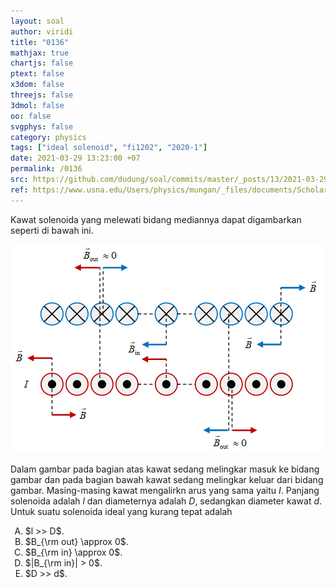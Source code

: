 ```yaml
---
layout: soal
author: viridi
title: "0136"
mathjax: true
chartjs: false
ptext: false
x3dom: false
threejs: false
3dmol: false
oo: false
svgphys: false
category: physics
tags: ["ideal solenoid", "fi1202", "2020-1"]
date: 2021-03-29 13:23:00 +07
permalink: /0136
src: https://github.com/dudung/soal/commits/master/_posts/13/2021-03-29-ideal-solenoid.md
ref: https://www.usna.edu/Users/physics/mungan/_files/documents/Scholarship/IdealSolenoid1.pdf
---
```

Kawat solenoida yang melewati bidang mediannya dapat digambarkan seperti di bawah ini.

![](/assets/img/13/0136.png)

Dalam gambar pada bagian atas kawat sedang melingkar masuk ke bidang gambar dan pada bagian bawah kawat sedang melingkar keluar dari bidang gambar. Masing-masing kawat mengalirkn arus yang sama yaitu $I$. Panjang solenoida adalah $l$ dan diameternya adalah $D$, sedangkan diameter kawat $d$. Untuk suatu solenoida ideal yang kurang tepat adalah

<ol type="A">
<li>$l >> D$.
<li>$B_{\rm out} \approx 0$.
<li>$B_{\rm in} \approx 0$.
<li>$|B_{\rm in}| > 0$.
<li>$D >> d$.
